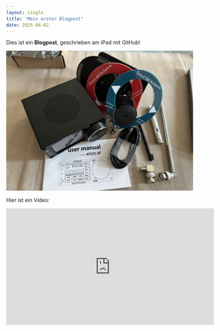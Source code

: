 ```yaml
---
layout: single
title: "Mein erster Blogpost"
date: 2025-06-02
---
```


Dies ist ein **Blogpost**, geschrieben am iPad mit GitHub!

![Ein Bild](/assets/bilder/IMG_8433.jpeg)

Hier ist ein Video:  
<iframe width="560" height="315" src="https://www.youtube.com/embed/dQw4w9WgXcQ" frameborder="0" allowfullscreen></iframe>
